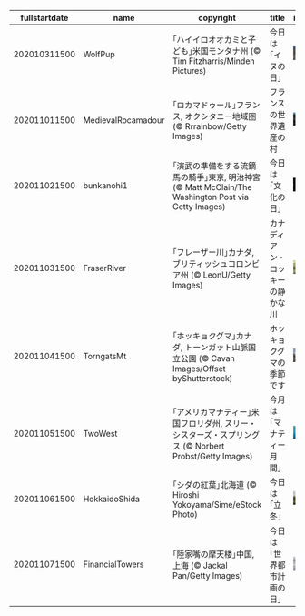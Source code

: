 |fullstartdate|name|copyright|title|image|
|--|--|--|--|--|
202010311500|WolfPup|｢ハイイロオオカミと子ども｣米国モンタナ州 (© Tim Fitzharris/Minden Pictures)|今日は｢イヌの日｣|![](/ja-JP/2020/11/202010311500WolfPup.jpg)|
202011011500|MedievalRocamadour|｢ロカマドゥール｣フランス, オクシタニー地域圏 (© Rrrainbow/Getty Images)|フランスの世界遺産の村|![](/ja-JP/2020/11/202011011500MedievalRocamadour.jpg)|
202011021500|bunkanohi1|｢演武の準備をする流鏑馬の騎手｣東京, 明治神宮 (© Matt McClain/The Washington Post via Getty Images)|今日は｢文化の日｣|![](/ja-JP/2020/11/202011021500bunkanohi1.jpg)|
202011031500|FraserRiver|｢フレーザー川｣カナダ, ブリティッシュコロンビア州 (© LeonU/Getty Images)|カナディアン・ロッキーの静かな川|![](/ja-JP/2020/11/202011031500FraserRiver.jpg)|
202011041500|TorngatsMt|｢ホッキョクグマ｣カナダ, トーンガット山脈国立公園 (© Cavan Images/Offset byShutterstock)|ホッキョクグマの季節です|![](/ja-JP/2020/11/202011041500TorngatsMt.jpg)|
202011051500|TwoWest|｢アメリカマナティー｣米国フロリダ州, スリー・シスターズ・スプリングス (© Norbert Probst/Getty Images)|今月は｢マナティー月間｣|![](/ja-JP/2020/11/202011051500TwoWest.jpg)|
202011061500|HokkaidoShida|｢シダの紅葉｣北海道 (© Hiroshi Yokoyama/Sime/eStock Photo)|今日は｢立冬｣|![](/ja-JP/2020/11/202011061500HokkaidoShida.jpg)|
202011071500|FinancialTowers|｢陸家嘴の摩天楼｣中国, 上海 (© Jackal Pan/Getty Images)|今日は｢世界都市計画の日｣|![](/ja-JP/2020/11/202011071500FinancialTowers.jpg)|
